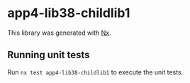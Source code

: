 # app4-lib38-childlib1

This library was generated with [Nx](https://nx.dev).

## Running unit tests

Run `nx test app4-lib38-childlib1` to execute the unit tests.
